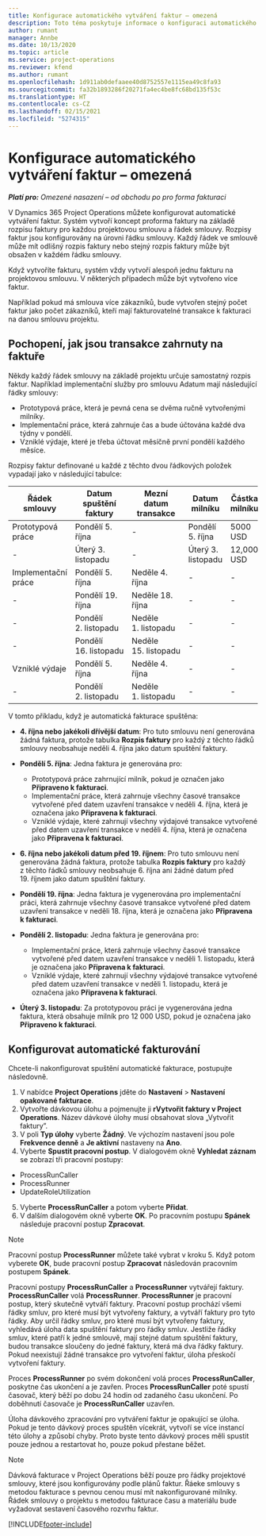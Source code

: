 ```yaml
---
title: Konfigurace automatického vytváření faktur – omezená
description: Toto téma poskytuje informace o konfiguraci automatického vytváření proforma faktur.
author: rumant
manager: Annbe
ms.date: 10/13/2020
ms.topic: article
ms.service: project-operations
ms.reviewer: kfend
ms.author: rumant
ms.openlocfilehash: 1d911ab0defaaee40d8752557e1115ea49c8fa93
ms.sourcegitcommit: fa32b1893286f20271fa4ec4be8fc68bd135f53c
ms.translationtype: HT
ms.contentlocale: cs-CZ
ms.lasthandoff: 02/15/2021
ms.locfileid: "5274315"
---
```

# <a name="configure-automatic-invoice-creation---lite"></a>Konfigurace automatického vytváření faktur – omezená
 
_**Platí pro:** Omezené nasazení – od obchodu po pro forma fakturaci_

V Dynamics 365 Project Operations můžete konfigurovat automatické vytváření faktur. Systém vytvoří koncept proforma faktury na základě rozpisu faktury pro každou projektovou smlouvu a řádek smlouvy. Rozpisy faktur jsou konfigurovány na úrovni řádku smlouvy. Každý řádek ve smlouvě může mít odlišný rozpis faktury nebo stejný rozpis faktury může být obsažen v každém řádku smlouvy.

Když vytvoříte fakturu, systém vždy vytvoří alespoň jednu fakturu na projektovou smlouvu. V některých případech může být vytvořeno více faktur.

Například pokud má smlouva více zákazníků, bude vytvořen stejný počet faktur jako počet zákazníků, kteří mají fakturovatelné transakce k fakturaci na danou smlouvu projektu.

## <a name="understand-how-transactions-are-included-on-an-invoice"></a>Pochopení, jak jsou transakce zahrnuty na faktuře 

Někdy každý řádek smlouvy na základě projektu určuje samostatný rozpis faktur. Například implementační služby pro smlouvu Adatum mají následující řádky smlouvy:

- Prototypová práce, která je pevná cena se dvěma ručně vytvořenými milníky.
- Implementační práce, která zahrnuje čas a bude účtována každé dva týdny v pondělí.
- Vzniklé výdaje, které je třeba účtovat měsíčně první pondělí každého měsíce.

Rozpisy faktur definované u každé z těchto dvou řádkových položek vypadají jako v následující tabulce:

| Řádek smlouvy | Datum spuštění faktury | Mezní datum transakce | Datum milníku | Částka milníku |
| --- | --- | --- | --- | --- |
| Prototypová práce | Pondělí 5. října | - | Pondělí 5. října | 5000 USD |
| - | Úterý 3. listopadu | - | Úterý 3. listopadu | 12,000 USD |
| Implementační práce | Pondělí 5. října | Neděle 4. října | - | - |
| - | Pondělí 19. října | Neděle 18. října | - | - |
| - | Pondělí 2. listopadu | Neděle 1. listopadu | - | - |
| - | Pondělí 16. listopadu | Neděle 15. listopadu | - | - |
| Vzniklé výdaje | Pondělí 5. října | Neděle 4. října | - | - |
| - | Pondělí 2. listopadu | Neděle 1. listopadu | - | - |

V tomto příkladu, když je automatická fakturace spuštěna:

- **4. října nebo jakékoli dřívější datum**: Pro tuto smlouvu není generována žádná faktura, protože tabulka **Rozpis faktury** pro každý z těchto řádků smlouvy neobsahuje neděli 4. října jako datum spuštění faktury.
- **Pondělí 5. října**: Jedna faktura je generována pro:

    - Prototypová práce zahrnující milník, pokud je označen jako **Připraveno k fakturaci**.
    - Implementační práce, která zahrnuje všechny časové transakce vytvořené před datem uzavření transakce v neděli 4. října, která je označena jako **Připravena k fakturaci**.
    - Vzniklé výdaje, které zahrnují všechny výdajové transakce vytvořené před datem uzavření transakce v neděli 4. října, která je označena jako **Připravena k fakturaci**.
  
- **6. října nebo jakékoli datum před 19. říjnem**: Pro tuto smlouvu není generována žádná faktura, protože tabulka **Rozpis faktury** pro každý z těchto řádků smlouvy neobsahuje 6. října ani žádné datum před 19. říjnem jako datum spuštění faktury.
- **Pondělí 19. října**: Jedna faktura je vygenerována pro implementační práci, která zahrnuje všechny časové transakce vytvořené před datem uzavření transakce v neděli 18. října, která je označena jako **Připravena k fakturaci**.
- **Pondělí 2. listopadu**: Jedna faktura je generována pro:

    - Implementační práce, která zahrnuje všechny časové transakce vytvořené před datem uzavření transakce v neděli 1. listopadu, která je označena jako **Připravena k fakturaci**.
    - Vzniklé výdaje, které zahrnují všechny výdajové transakce vytvořené před datem uzavření transakce v neděli 1. listopadu, která je označena jako **Připravena k fakturaci**.

- **Úterý 3. listopadu**: Za prototypovou práci je vygenerována jedna faktura, která obsahuje milník pro 12 000 USD, pokud je označena jako **Připraveno k fakturaci**.

## <a name="configure-automatic-invoicing"></a>Konfigurovat automatické fakturování

Chcete-li nakonfigurovat spuštění automatické fakturace, postupujte následovně.

1. V nabídce **Project Operations** jděte do **Nastavení** > **Nastavení opakované fakturace**.
2. Vytvořte dávkovou úlohu a pojmenujte ji **rVytvořit faktury v Project Operations**. Název dávkové úlohy musí obsahovat slova „Vytvořit faktury”.
3. V poli **Typ úlohy** vyberte **Žádný**. Ve výchozím nastavení jsou pole **Frekvence denně** a **Je aktivní** nastaveny na **Ano**.
4. Vyberte **Spustit pracovní postup**. V dialogovém okně **Vyhledat záznam** se zobrazí tři pracovní postupy:

- ProcessRunCaller
- ProcessRunner
- UpdateRoleUtilization

5. Vyberte **ProcessRunCaller** a potom vyberte **Přidat**.
6. V dalším dialogovém okně vyberte **OK**. Po pracovním postupu **Spánek** následuje pracovní postup **Zpracovat**. 

> [!NOTE]
> Pracovní postup **ProcessRunner** můžete také vybrat v kroku 5. Když potom vyberete **OK**, bude pracovní postup **Zpracovat** následován pracovním postupem **Spánek**.

Pracovní postupy **ProcessRunCaller** a **ProcessRunner** vytvářejí faktury. **ProcessRunCaller** volá **ProcessRunner**. **ProcessRunner** je pracovní postup, který skutečně vytváří faktury. Pracovní postup prochází všemi řádky smluv, pro které musí být vytvořeny faktury, a vytváří faktury pro tyto řádky. Aby určil řádky smluv, pro které musí být vytvořeny faktury, vyhledává úloha data spuštění faktury pro řádky smluv. Jestliže řádky smluv, které patří k jedné smlouvě, mají stejné datum spuštění faktury, budou transakce sloučeny do jedné faktury, která má dva řádky faktury. Pokud neexistují žádné transakce pro vytvoření faktur, úloha přeskočí vytvoření faktury.

Proces **ProcessRunner** po svém dokončení volá proces **ProcessRunCaller**, poskytne čas ukončení a je zavřen. Proces **ProcessRunCaller** poté spustí časovač, který běží po dobu 24 hodin od zadaného času ukončení. Po doběhnutí časovače je **ProcessRunCaller** uzavřen.

Úloha dávkového zpracování pro vytváření faktur je opakující se úloha. Pokud je tento dávkový proces spuštěn vícekrát, vytvoří se více instancí této úlohy a způsobí chyby. Proto byste tento dávkový proces měli spustit pouze jednou a restartovat ho, pouze pokud přestane běžet.

> [!NOTE]
> Dávková fakturace v Project Operations běží pouze pro řádky projektové smlouvy, které jsou konfigurovány podle plánů faktur. Řáeke smlouvy s metodou fakturace s pevnou cenou musí mít nakonfigurované milníky. Řádek smlouvy o projektu s metodou fakturace času a materiálu bude vyžadovat sestavení časového rozvrhu faktur.


[!INCLUDE[footer-include](../../includes/footer-banner.md)]